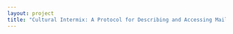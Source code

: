 ```yaml
--- 
layout: project 
title: "Cultural Intermix: A Protocol for Describing and Accessing Mail Art Collections" 
---
```



